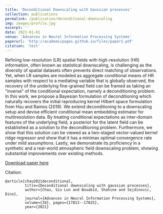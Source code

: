 ```yaml
---
title: 'Deconditional Downscaling with Gaussian processes'
collection: publications
permalink: /publication/deconditional-downscaling
img: images/profile.jpg
excerpt: ''
date: 2021-01-01
venue: 'Advances in Neural Information Processing Systems'
paperurl: 'http://academicpages.github.io/files/paper1.pdf'
citation: 'test'
---
```

Refining low-resolution (LR) spatial fields with high-resolution (HR) information, often known as statistical downscaling, is challenging as the diversity of spatial datasets often prevents direct matching of observations. Yet, when LR samples are modeled as aggregate conditional means of HR samples with respect to a mediating variable that is globally observed, the recovery of the underlying fine-grained field can be framed as taking an "inverse" of the conditional expectation, namely a deconditioning problem. In this work, we propose a Bayesian formulation of deconditioning which naturally recovers the initial reproducing kernel Hilbert space formulation from Hsu and Ramos (2019). We extend deconditioning to a downscaling setup and devise efficient conditional mean embedding estimator for multiresolution data. By treating conditional expectations as inter-domain features of the underlying field, a posterior for the latent field can be established as a solution to the deconditioning problem. Furthermore, we show that this solution can be viewed as a two-staged vector-valued kernel ridge regressor and show that it has a minimax optimal convergence rate under mild assumptions. Lastly, we demonstrate its proficiency in a synthetic and a real-world atmospheric field downscaling problem, showing substantial improvements over existing methods.

[Download paper here](https://proceedings.neurips.cc/paper/2021/file/94aef38441efa3380a3bed3faf1f9d5d-Paper.pdf)

Citation:
```
@article{chau2021deconditional,
         title={Deconditional downscaling with gaussian processes},
         author={Chau, Siu Lun and Bouabid, Shahine and Sejdinovic, Dino},
         journal={Advances in Neural Information Processing Systems},
         volume={34}, pages={17813--17825},
         year={2021}
```
